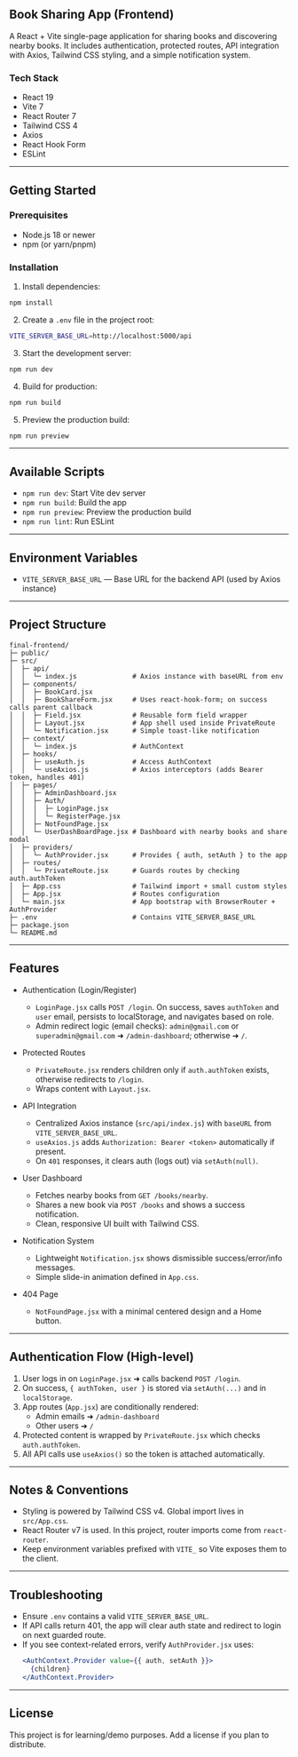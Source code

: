 ## Book Sharing App (Frontend)

A React + Vite single-page application for sharing books and discovering nearby books. It includes authentication, protected routes, API integration with Axios, Tailwind CSS styling, and a simple notification system.

### Tech Stack
- React 19
- Vite 7
- React Router 7
- Tailwind CSS 4
- Axios
- React Hook Form
- ESLint

---

## Getting Started

### Prerequisites
- Node.js 18 or newer
- npm (or yarn/pnpm)

### Installation
1. Install dependencies:
```bash
npm install
```

2. Create a `.env` file in the project root:
```bash
VITE_SERVER_BASE_URL=http://localhost:5000/api
```

3. Start the development server:
```bash
npm run dev
```

4. Build for production:
```bash
npm run build
```

5. Preview the production build:
```bash
npm run preview
```

---

## Available Scripts
- `npm run dev`: Start Vite dev server
- `npm run build`: Build the app
- `npm run preview`: Preview the production build
- `npm run lint`: Run ESLint

---

## Environment Variables
- `VITE_SERVER_BASE_URL` — Base URL for the backend API (used by Axios instance)

---

## Project Structure

```text
final-frontend/
├─ public/
├─ src/
│  ├─ api/
│  │  └─ index.js              # Axios instance with baseURL from env
│  ├─ components/
│  │  ├─ BookCard.jsx
│  │  ├─ BookShareForm.jsx     # Uses react-hook-form; on success calls parent callback
│  │  ├─ Field.jsx             # Reusable form field wrapper
│  │  ├─ Layout.jsx            # App shell used inside PrivateRoute
│  │  └─ Notification.jsx      # Simple toast-like notification
│  ├─ context/
│  │  └─ index.js              # AuthContext
│  ├─ hooks/
│  │  ├─ useAuth.js            # Access AuthContext
│  │  └─ useAxios.js           # Axios interceptors (adds Bearer token, handles 401)
│  ├─ pages/
│  │  ├─ AdminDashboard.jsx
│  │  ├─ Auth/
│  │  │  ├─ LoginPage.jsx
│  │  │  └─ RegisterPage.jsx
│  │  ├─ NotFoundPage.jsx
│  │  └─ UserDashBoardPage.jsx # Dashboard with nearby books and share modal
│  ├─ providers/
│  │  └─ AuthProvider.jsx      # Provides { auth, setAuth } to the app
│  ├─ routes/
│  │  └─ PrivateRoute.jsx      # Guards routes by checking auth.authToken
│  ├─ App.css                  # Tailwind import + small custom styles
│  ├─ App.jsx                  # Routes configuration
│  └─ main.jsx                 # App bootstrap with BrowserRouter + AuthProvider
├─ .env                        # Contains VITE_SERVER_BASE_URL
├─ package.json
└─ README.md
```

---

## Features

- Authentication (Login/Register)
  - `LoginPage.jsx` calls `POST /login`. On success, saves `authToken` and `user` email, persists to localStorage, and navigates based on role.
  - Admin redirect logic (email checks): `admin@gmail.com` or `superadmin@gmail.com` ➜ `/admin-dashboard`; otherwise ➜ `/`.

- Protected Routes
  - `PrivateRoute.jsx` renders children only if `auth.authToken` exists, otherwise redirects to `/login`.
  - Wraps content with `Layout.jsx`.

- API Integration
  - Centralized Axios instance (`src/api/index.js`) with `baseURL` from `VITE_SERVER_BASE_URL`.
  - `useAxios.js` adds `Authorization: Bearer <token>` automatically if present.
  - On `401` responses, it clears auth (logs out) via `setAuth(null)`.

- User Dashboard
  - Fetches nearby books from `GET /books/nearby`.
  - Shares a new book via `POST /books` and shows a success notification.
  - Clean, responsive UI built with Tailwind CSS.

- Notification System
  - Lightweight `Notification.jsx` shows dismissible success/error/info messages.
  - Simple slide-in animation defined in `App.css`.

- 404 Page
  - `NotFoundPage.jsx` with a minimal centered design and a Home button.

---

## Authentication Flow (High-level)
1. User logs in on `LoginPage.jsx` ➜ calls backend `POST /login`.
2. On success, `{ authToken, user }` is stored via `setAuth(...)` and in `localStorage`.
3. App routes (`App.jsx`) are conditionally rendered:
   - Admin emails ➜ `/admin-dashboard`
   - Other users ➜ `/`
4. Protected content is wrapped by `PrivateRoute.jsx` which checks `auth.authToken`.
5. All API calls use `useAxios()` so the token is attached automatically.

---

## Notes & Conventions

- Styling is powered by Tailwind CSS v4. Global import lives in `src/App.css`.
- React Router v7 is used. In this project, router imports come from `react-router`.
- Keep environment variables prefixed with `VITE_` so Vite exposes them to the client.

---

## Troubleshooting

- Ensure `.env` contains a valid `VITE_SERVER_BASE_URL`.
- If API calls return 401, the app will clear auth state and redirect to login on next guarded route.
- If you see context-related errors, verify `AuthProvider.jsx` uses:
  ```jsx
  <AuthContext.Provider value={{ auth, setAuth }}>
    {children}
  </AuthContext.Provider>
  ```

---

## License
This project is for learning/demo purposes. Add a license if you plan to distribute.
